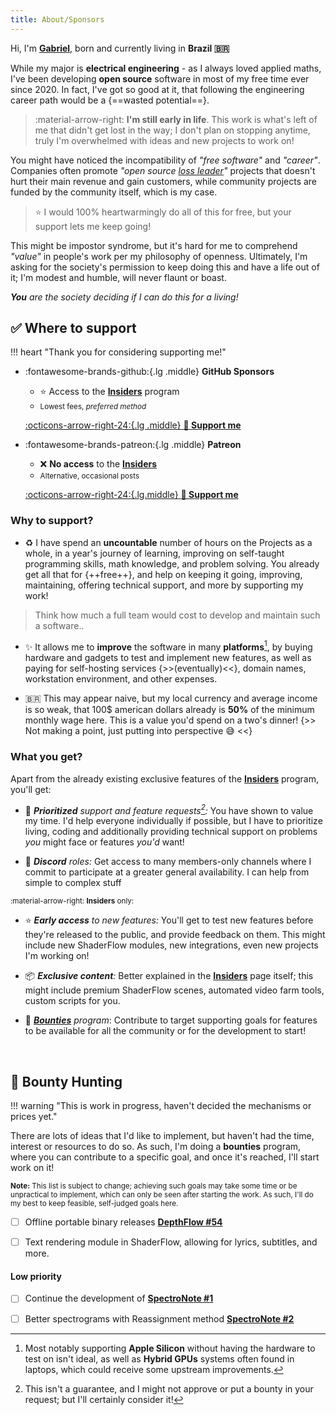 ```yaml
---
title: About/Sponsors
---
```


<div id="tsparticles"></div>

Hi, I'm [**Gabriel**](https://github.com/Tremeschin), born and currently living in **Brazil 🇧🇷**

While my major is **electrical engineering** - as I always loved applied maths, I've been developing **open source** software in most of my free time ever since 2020. In fact, I've got so good at it, that following the engineering career path would be a {==wasted potential==}.

> :material-arrow-right: **I'm still early in life**. This work is what's left of me that didn't get lost in the way; I don't plan on stopping anytime, truly I'm overwhelmed with ideas and new projects to work on!

You might have noticed the incompatibility of _"free software"_ and _"career"_. Companies often promote *"open source [loss leader](https://en.wikipedia.org/wiki/Loss_leader)"* projects that doesn't hurt their main revenue and gain customers, while community projects are funded by the community itself, which is my case.

> ⭐️ I would 100% heartwarmingly do all of this for free, but your support lets me keep going!

This might be impostor syndrome, but it's hard for me to comprehend _"value"_ in people's work per my philosophy of openness. Ultimately, I'm asking for the society's permission to keep doing this and have a life out of it; I'm modest and humble, will never flaunt or boast.

_**You** are the society deciding if I can do this for a living!_


## ✅ Where to support

!!! heart "Thank you for considering supporting me!"

<div class="grid cards" markdown>

-   :fontawesome-brands-github:{.lg .middle} **GitHub Sponsors**

    - ⭐️ Access to the [**Insiders**](site:/insiders) program
    - <small>Lowest fees, _preferred method_</small>

    [:octicons-arrow-right-24:{.lg .middle} **💠 Support me**](https://github.com/sponsors/Tremeschin)

-   :fontawesome-brands-patreon:{.lg .middle} **Patreon**

    - ❌ **No access** to the [**Insiders**](site:/insiders)
    - <small>Alternative, occasional posts</small>

    [:octicons-arrow-right-24:{.lg.middle} **💠 Support me**](https://www.patreon.com/Tremeschin)

</div>

### Why to support?

- ♻️ I have spend an **uncountable** number of hours on the Projects as a whole, in a year's journey of learning, improving on self-taught programming skills, math knowledge, and problem solving. You already get all that for {++free++}, and help on keeping it going, improving, maintaining, offering technical support, and more by supporting my work!
> Think how much a full team would cost to develop and maintain such a software..

- ✨ It allows me to **improve** the software in many **platforms**[^platforms], by buying hardware and gadgets to test and implement new features, as well as paying for self-hosting services {>>(eventually)<<}, domain names, workstation environment, and other expenses.

[^platforms]: Most notably supporting **Apple Silicon** without having the hardware to test on isn't ideal, as well as **Hybrid GPUs** systems often found in laptops, which could receive some upstream improvements.

- 🇧🇷 This may appear naive, but my local currency and average income is so weak, that 100$ american dollars already is **50%** of the minimum monthly wage here. This is a value you'd spend on a two's dinner! {>> Not making a point, just putting into perspective 😅 <<}


### What you get?

Apart from the already existing exclusive features of the [**Insiders**](site:/insiders) program, you'll get:

- 💎 _**Prioritized** support and feature requests[^features]:_ You have shown to value my time. I'd help everyone individually if possible, but I have to prioritize living, coding and additionally providing technical support on problems _you_ might face or features _you'd_ want!

[^features]: This isn't a guarantee, and I might not approve or put a bounty in your request; but I'll certainly consider it!

- 💬 _**Discord** roles:_ Get access to many members-only channels where I commit to participate at a greater general availability. I can help from simple to complex stuff

<small>:material-arrow-right: **Insiders** only:</small>

- ⭐️ _**Early access** to new features:_ You'll get to test new features before they're released to the public, and provide feedback on them. This might include new ShaderFlow modules, new integrations, even new projects I'm working on!

- 📦 _**Exclusive content**:_ Better explained in the [**Insiders**](site:/insiders) page itself; this might include premium ShaderFlow scenes, automated video farm tools, custom scripts for you.

- 🌵 _[**Bounties**](#bounty-hunting) program_: Contribute to target supporting goals for features to be available for all the community or for the development to start!

<br>

## 🎩 Bounty Hunting

!!! warning "This is work in progress, haven't decided the mechanisms or prices yet."

There are lots of ideas that I'd like to implement, but haven't had the time, interest or resources to do so. As such, I'm doing a **bounties** program, where you can contribute to a specific goal, and once it's reached, I'll start work on it!

<small><b>Note:</b> This list is subject to change; achieving such goals may take some time or be unpractical to implement, which can only be seen after starting the work. As such, I'll do my best to keep feasible, self-judged goals here.</small>

- [ ] Offline portable binary releases [**DepthFlow #54**](https://github.com/BrokenSource/DepthFlow/issues/54)

- [ ] Text rendering module in ShaderFlow, allowing for lyrics, subtitles, and more.

#### Low priority

- [ ] Continue the development of [**SpectroNote #1**](https://github.com/BrokenSource/SpectroNote/issues/1)

- [ ] Better spectrograms with Reassignment method [**SpectroNote #2**](https://github.com/BrokenSource/SpectroNote/issues/2)
